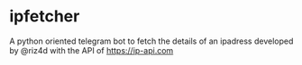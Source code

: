 # ipfetcher

A python oriented telegram bot to fetch the details of an ipadress developed by @riz4d with the API of https://ip-api.com


